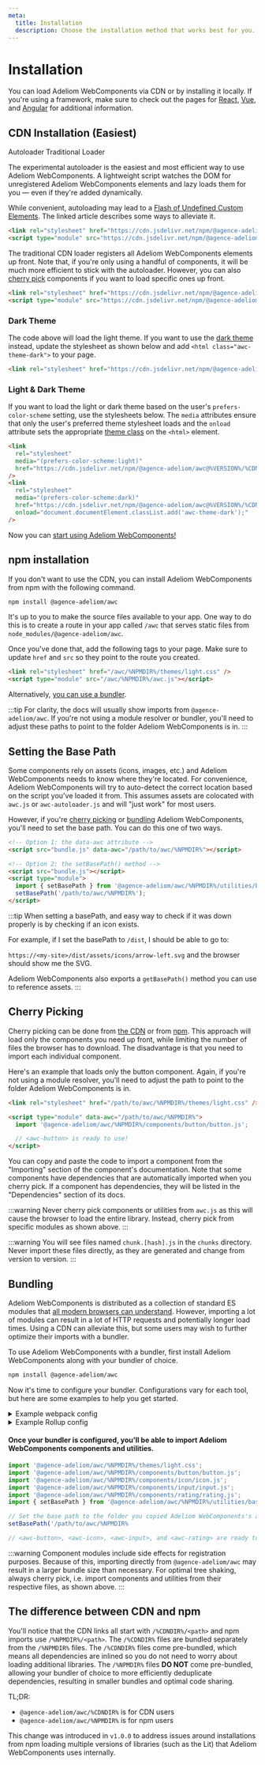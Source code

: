 ```yaml
---
meta:
  title: Installation
  description: Choose the installation method that works best for you.
---
```


# Installation

You can load Adeliom WebComponents via CDN or by installing it locally. If you're using a framework, make sure to check out the pages for [React](/frameworks/react), [Vue](/frameworks/vue), and [Angular](/frameworks/angular) for additional information.

## CDN Installation (Easiest)

<awc-tab-group>
<awc-tab slot="nav" panel="autoloader" active>Autoloader</awc-tab>
<awc-tab slot="nav" panel="traditional">Traditional Loader</awc-tab>

<awc-tab-panel name="autoloader">

The experimental autoloader is the easiest and most efficient way to use Adeliom WebComponents. A lightweight script watches the DOM for unregistered Adeliom WebComponents elements and lazy loads them for you — even if they're added dynamically.

While convenient, autoloading may lead to a [Flash of Undefined Custom Elements](https://www.abeautifulsite.net/posts/flash-of-undefined-custom-elements/). The linked article describes some ways to alleviate it.

<!-- prettier-ignore -->
```html
<link rel="stylesheet" href="https://cdn.jsdelivr.net/npm/@agence-adeliom/awc@%VERSION%/%CDNDIR%/themes/light.css" />
<script type="module" src="https://cdn.jsdelivr.net/npm/@agence-adeliom/awc@%VERSION%/%CDNDIR%/awc-autoloader.js"></script>
```

</awc-tab-panel>

<awc-tab-panel name="traditional">

The traditional CDN loader registers all Adeliom WebComponents elements up front. Note that, if you're only using a handful of components, it will be much more efficient to stick with the autoloader. However, you can also [cherry pick](#cherry-picking) components if you want to load specific ones up front.

<!-- prettier-ignore -->
```html
<link rel="stylesheet" href="https://cdn.jsdelivr.net/npm/@agence-adeliom/awc@%VERSION%/%CDNDIR%/themes/light.css" />
<script type="module" src="https://cdn.jsdelivr.net/npm/@agence-adeliom/awc@%VERSION%/%CDNDIR%/awc.js" ></script>
```

</awc-tab-panel>
</awc-tab-group>

### Dark Theme

The code above will load the light theme. If you want to use the [dark theme](/getting-started/themes#dark-theme) instead, update the stylesheet as shown below and add `<html class="awc-theme-dark">` to your page.

<!-- prettier-ignore -->
```html
<link rel="stylesheet" href="https://cdn.jsdelivr.net/npm/@agence-adeliom/awc@%VERSION%/%CDNDIR%/themes/dark.css" />
```

### Light & Dark Theme

If you want to load the light or dark theme based on the user's `prefers-color-scheme` setting, use the stylesheets below. The `media` attributes ensure that only the user's preferred theme stylesheet loads and the `onload` attribute sets the appropriate [theme class](/getting-started/themes) on the `<html>` element.

```html
<link
  rel="stylesheet"
  media="(prefers-color-scheme:light)"
  href="https://cdn.jsdelivr.net/npm/@agence-adeliom/awc@%VERSION%/%CDNDIR%/themes/light.css"
/>
<link
  rel="stylesheet"
  media="(prefers-color-scheme:dark)"
  href="https://cdn.jsdelivr.net/npm/@agence-adeliom/awc@%VERSION%/%CDNDIR%/themes/dark.css"
  onload="document.documentElement.classList.add('awc-theme-dark');"
/>
```

Now you can [start using Adeliom WebComponents!](/getting-started/usage)

## npm installation

If you don't want to use the CDN, you can install Adeliom WebComponents from npm with the following command.

```bash
npm install @agence-adeliom/awc
```

It's up to you to make the source files available to your app. One way to do this is to create a route in your app called `/awc` that serves static files from `node_modules/@agence-adeliom/awc`.

Once you've done that, add the following tags to your page. Make sure to update `href` and `src` so they point to the route you created.

```html
<link rel="stylesheet" href="/awc/%NPMDIR%/themes/light.css" />
<script type="module" src="/awc/%NPMDIR%/awc.js"></script>
```

Alternatively, [you can use a bundler](#bundling).

:::tip
For clarity, the docs will usually show imports from `@agence-adeliom/awc`. If you're not using a module resolver or bundler, you'll need to adjust these paths to point to the folder Adeliom WebComponents is in.
:::

## Setting the Base Path

Some components rely on assets (icons, images, etc.) and Adeliom WebComponents needs to know where they're located. For convenience, Adeliom WebComponents will try to auto-detect the correct location based on the script you've loaded it from. This assumes assets are colocated with `awc.js` or `awc-autoloader.js` and will "just work" for most users.

However, if you're [cherry picking](#cherry-picking) or [bundling](#bundling) Adeliom WebComponents, you'll need to set the base path. You can do this one of two ways.

```html
<!-- Option 1: the data-awc attribute -->
<script src="bundle.js" data-awc="/path/to/awc/%NPMDIR%"></script>

<!-- Option 2: the setBasePath() method -->
<script src="bundle.js"></script>
<script type="module">
  import { setBasePath } from '@agence-adeliom/awc/%NPMDIR%/utilities/base-path.js';
  setBasePath('/path/to/awc/%NPMDIR%');
</script>
```

:::tip
When setting a basePath, and easy way to check if it was down properly is by checking if an icon exists.

For example, if I set the basePath to `/dist`, I should be able to go to:

`https://<my-site>/dist/assets/icons/arrow-left.svg` and the browser should show me the SVG.

Adeliom WebComponents also exports a `getBasePath()` method you can use to reference assets.
:::

## Cherry Picking

Cherry picking can be done from [the CDN](#cdn-installation-easiest) or from [npm](#npm-installation). This approach will load only the components you need up front, while limiting the number of files the browser has to download. The disadvantage is that you need to import each individual component.

Here's an example that loads only the button component. Again, if you're not using a module resolver, you'll need to adjust the path to point to the folder Adeliom WebComponents is in.

```html
<link rel="stylesheet" href="/path/to/awc/%NPMDIR%/themes/light.css" />

<script type="module" data-awc="/path/to/awc/%NPMDIR%">
  import '@agence-adeliom/awc/%NPMDIR%/components/button/button.js';

  // <awc-button> is ready to use!
</script>
```

You can copy and paste the code to import a component from the "Importing" section of the component's documentation. Note that some components have dependencies that are automatically imported when you cherry pick. If a component has dependencies, they will be listed in the "Dependencies" section of its docs.

:::warning
Never cherry pick components or utilities from `awc.js` as this will cause the browser to load the entire library. Instead, cherry pick from specific modules as shown above.
:::

:::warning
You will see files named `chunk.[hash].js` in the `chunks` directory. Never import these files directly, as they are generated and change from version to version.
:::

## Bundling

Adeliom WebComponents is distributed as a collection of standard ES modules that [all modern browsers can understand](https://caniuse.com/es6-module). However, importing a lot of modules can result in a lot of HTTP requests and potentially longer load times. Using a CDN can alleviate this, but some users may wish to further optimize their imports with a bundler.

To use Adeliom WebComponents with a bundler, first install Adeliom WebComponents along with your bundler of choice.

```bash
npm install @agence-adeliom/awc
```

Now it's time to configure your bundler. Configurations vary for each tool, but here are some examples to help you get started.

<details>
<summary>Example webpack config</summary>

```js
const path = require('path');
const CopyPlugin = require('copy-webpack-plugin');
const MiniCssExtractPlugin = require('mini-css-extract-plugin');

module.exports = {
  entry: './src/index.js',
  output: {
    filename: 'main.js',
    path: path.resolve(__dirname, 'dist')
  },
  module: {
    // Bundle styles into main.css
    rules: [
      {
        test: /\.css$/i,
        use: [MiniCssExtractPlugin.loader, 'css-loader']
      }
    ]
  },
  plugins: [
    new MiniCssExtractPlugin(),
    new CopyPlugin({
      patterns: [
        // Copy AWC assets to dist/awc
        {
          from: path.resolve(__dirname, 'node_modules/@agence-adeliom/awc/dist/assets'),
          to: path.resolve(__dirname, 'dist/awc/assets')
        }
      ]
    })
  ]
};
```

</details>

<details>
<summary>Example Rollup config</summary>

```js
import path from 'path';
import commonjs from '@rollup/plugin-commonjs';
import copy from 'rollup-plugin-copy';
import css from 'rollup-plugin-css-only';
import resolve from '@rollup/plugin-node-resolve';

export default {
  input: 'src/index.js',
  output: [{ dir: path.resolve(__dirname, 'dist'), format: 'es' }],
  plugins: [
    resolve(),
    commonjs(),
    // Bundle styles into dist/bundle.css
    css({
      output: 'bundle.css'
    }),
    // Copy AWC assets to dist/awc
    copy({
      copyOnce: true,
      targets: [
        {
          src: path.resolve(__dirname, 'node_modules/@agence-adeliom/awc/dist/assets'),
          dest: path.resolve(__dirname, 'dist/awc')
        }
      ]
    })
  ]
};
```

</details>

#### Once your bundler is configured, you'll be able to import Adeliom WebComponents components and utilities.

```js
import '@agence-adeliom/awc/%NPMDIR%/themes/light.css';
import '@agence-adeliom/awc/%NPMDIR%/components/button/button.js';
import '@agence-adeliom/awc/%NPMDIR%/components/icon/icon.js';
import '@agence-adeliom/awc/%NPMDIR%/components/input/input.js';
import '@agence-adeliom/awc/%NPMDIR%/components/rating/rating.js';
import { setBasePath } from '@agence-adeliom/awc/%NPMDIR%/utilities/base-path.js';

// Set the base path to the folder you copied Adeliom WebComponents's assets to
setBasePath('/path/to/awc/%NPMDIR%

// <awc-button>, <awc-icon>, <awc-input>, and <awc-rating> are ready to use!
```

:::warning
Component modules include side effects for registration purposes. Because of this, importing directly from `@agence-adeliom/awc` may result in a larger bundle size than necessary. For optimal tree shaking, always cherry pick, i.e. import components and utilities from their respective files, as shown above.
:::

## The difference between CDN and npm

You'll notice that the CDN links all start with `/%CDNDIR%/<path>` and npm imports use `/%NPMDIR%/<path>`. The `/%CDNDIR%` files are bundled separately from the `/%NPMDIR%` files. The `/%CDNDIR%` files come pre-bundled, which means all dependencies are inlined so you do not need to worry about loading additional libraries. The `/%NPMDIR%` files **DO NOT** come pre-bundled, allowing your bundler of choice to more efficiently deduplicate dependencies, resulting in smaller bundles and optimal code sharing.

TL;DR:

- `@agence-adeliom/awc/%CDNDIR%` is for CDN users
- `@agence-adeliom/awc/%NPMDIR%` is for npm users

This change was introduced in `v1.0.0` to address issues around installations from npm loading multiple versions of libraries (such as the Lit) that Adeliom WebComponents uses internally.
